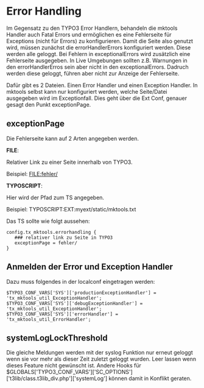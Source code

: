 Error Handling
==============

Im Gegensatz zu den TYPO3 Error Handlern, behandeln die mktools Handler auch Fatal Errors und ermöglichen es eine Fehlerseite für Exceptions (nicht für Errors) zu konfigurieren. Damit die Seite also genutzt wird, müssen zunächst die errorHandlerErrors konfiguriert werden. Diese werden alle geloggt. Bei Fehlern in exceptionalErrors wird zusätzlich eine Fehlerseite ausgegeben. In Live Umgebungen sollten z.B. Warnungen in den errorHandlerErros sein aber nicht in den exceptionalErrors. Dadruch werden diese geloggt, führen aber nicht zur Anzeige der Fehlerseite.

Dafür gibt es 2 Dateien. Einen Error Handler und einen Exception Handler. In mktools selbst kann nur konfiguriert werden, welche Seite/Datei ausgegeben wird im Exceptionfall. Dies geht über die Ext Conf, genauer gesagt den Punkt exceptionPage.

exceptionPage
-------------

Die Fehlerseite kann auf 2 Arten angegeben werden.

**FILE**:

Relativer Link zu einer Seite innerhalb von TYPO3.

Beispiel: <FILE:fehler/>

**TYPOSCRIPT**:

Hier wird der Pfad zum TS angegeben.

Beispiel: TYPOSCRIPT:EXT:myext/static/mktools.txt

Das TS sollte wie folgt aussehen:

~~~~ {.sourceCode .ts}
config.tx_mktools.errorhandling {
   ### relativer link zu Seite in TYPO3
   exceptionPage = fehler/
}
~~~~

Anmelden der Error und Exception Handler
----------------------------------------

Dazu muss folgendes in der localconf eingetragen werden:

~~~~ {.sourceCode .php}
$TYPO3_CONF_VARS['SYS']['productionExceptionHandler'] = 'tx_mktools_util_ExceptionHandler';
$TYPO3_CONF_VARS['SYS']['debugExceptionHandler'] = 'tx_mktools_util_ExceptionHandler';
$TYPO3_CONF_VARS['SYS']['errorHandler'] = 'tx_mktools_util_ErrorHandler';
~~~~

systemLogLockThreshold
----------------------

Die gleiche Meldungen werden mit der syslog Funktion nur erneut geloggt wenn sie vor mehr als dieser Zeit zuletzt geloggt wurden. Leer lassen wenn dieses Feature nicht gewünscht ist. Andere Hooks für \$GLOBALS['TYPO3\_CONF\_VARS']['SC\_OPTIONS']['t3lib/class.t3lib\_div.php']['systemLog'] können damit in Konflikt geraten.
